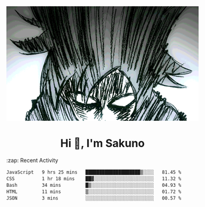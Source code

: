 <body>
<h1 align="center"></h1>
<br>
<div align="center">
<img width="auto" height="300" src="Img/mobFreakoutLonger.gif"/>
</div>
</div>
<h1 align="center">Hi 👋, I'm Sakuno</h1>
:zap: Recent Activity

<!--START_SECTION:waka-->

```txt
JavaScript   9 hrs 25 mins   ████████████████████▒░░░░   81.45 %
CSS          1 hr 18 mins    ██▓░░░░░░░░░░░░░░░░░░░░░░   11.32 %
Bash         34 mins         █▒░░░░░░░░░░░░░░░░░░░░░░░   04.93 %
HTML         11 mins         ▒░░░░░░░░░░░░░░░░░░░░░░░░   01.72 %
JSON         3 mins          ░░░░░░░░░░░░░░░░░░░░░░░░░   00.57 %
```

<!--END_SECTION:waka-->
